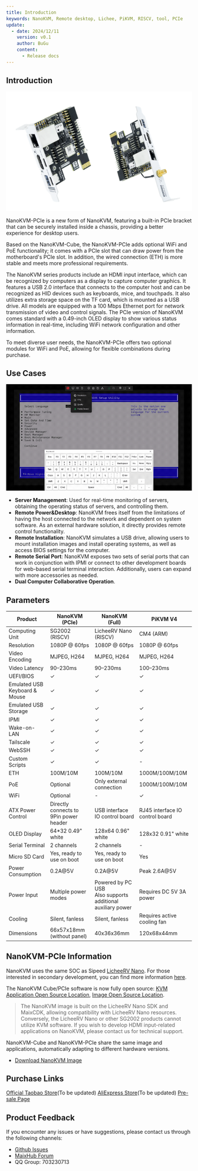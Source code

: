 ```yaml
---
title: Introduction
keywords: NanoKVM, Remote desktop, Lichee, PiKVM, RISCV, tool, PCIe
update:
  - date: 2024/12/11
    version: v0.1
    author: BuGu
    content:
      - Release docs
---
```


## Introduction

![](./../../../assets/NanoKVM/introduce/NanoKVM-PCIe.png)

NanoKVM-PCIe is a new form of NanoKVM, featuring a built-in PCIe bracket that can be securely installed inside a chassis, providing a better experience for desktop users.

Based on the NanoKVM-Cube, the NanoKVM-PCIe adds optional WiFi and PoE functionality; it comes with a PCIe slot that can draw power from the motherboard's PCIe slot. In addition, the wired connection (ETH) is more stable and meets more professional requirements.

The NanoKVM series products include an HDMI input interface, which can be recognized by computers as a display to capture computer graphics. It features a USB 2.0 interface that connects to the computer host and can be recognized as HID devices such as keyboards, mice, and touchpads. It also utilizes extra storage space on the TF card, which is mounted as a USB drive. All models are equipped with a 100 Mbps Ethernet port for network transmission of video and control signals. The PCIe version of NanoKVM comes standard with a 0.49-inch OLED display to show various status information in real-time, including WiFi network configuration and other information.

To meet diverse user needs, the NanoKVM-PCIe offers two optional modules for WiFi and PoE, allowing for flexible combinations during purchase.

## Use Cases

![](./../../../assets/NanoKVM/introduce/web_ui.gif)

+ **Server Management**: Used for real-time monitoring of servers, obtaining the operating status of servers, and controlling them.
+ **Remote Power&Desktop**: NanoKVM frees itself from the limitations of having the host connected to the network and dependent on system software. As an external hardware solution, it directly provides remote control functionality.
+ **Remote Installation**: NanoKVM simulates a USB drive, allowing users to mount installation images and install operating systems, as well as access BIOS settings for the computer.
+ **Remote Serial Port**: NanoKVM exposes two sets of serial ports that can work in conjunction with IPMI or connect to other development boards for web-based serial terminal interaction. Additionally, users can expand with more accessories as needed.
+ **Dual Computer Collaborative Operation**.

## Parameters

| Product              | NanoKVM (PCIe)       | NanoKVM (Full)         | PiKVM V4              |
|----------------------|----------------------|-------------------------|-----------------------|
| Computing Unit       | SG2002 (RISCV)      | LicheeRV Nano (RISCV)  | CM4 (ARM)             |
| Resolution           | 1080P @ 60fps       | 1080P @ 60fps          | 1080P @ 60fps         |
| Video Encoding       | MJPEG, H264         | MJPEG, H264            | MJPEG, H264           |
| Video Latency        | 90–230ms            | 90–230ms               | 100–230ms             |
| UEFI/BIOS            | ✓                    | ✓                       | ✓                     |
| Emulated USB Keyboard & Mouse | ✓          | ✓                       | ✓                     |
| Emulated USB Storage  | ✓                   | ✓                       | ✓                     |
| IPMI                 | ✓                    | ✓                       | ✓                     |
| Wake-on-LAN          | ✓                    | ✓                       | ✓                     |
| Tailscale            | ✓                    | ✓                       | ✓                     |
| WebSSH               | ✓                    | ✓                       | ✓                     |
| Custom Scripts       | ✓                    | ✓                       | -                     |
| ETH                  | 100M/10M            | 100M/10M               | 1000M/100M/10M        |
| PoE                  | Optional             | Only external connection | 1000M/100M/10M        |
| WiFi                 | Optional             | -                       | ✓                     |
| ATX Power Control    | Directly connects to 9Pin power header | USB interface IO control board | RJ45 interface IO control board |
| OLED Display         | 64*32 0.49" white   | 128x64 0.96" white     | 128x32 0.91" white    |
| Serial Terminal      | 2 channels           | 2 channels              | -                     |
| Micro SD Card        | Yes, ready to use on boot | Yes, ready to use on boot | Yes                  |
| Power Consumption     | 0.2A@5V            | 0.2A@5V                | Peak 2.6A@5V         |
| Power Input          | Multiple power modes | Powered by PC USB <br> Also supports additional auxiliary power | Requires DC 5V 3A power |
| Cooling              | Silent, fanless      | Silent, fanless        | Requires active cooling fan |
| Dimensions           | 66x57x18mm (without panel) | 40x36x36mm              | 120x68x44mm          |


## NanoKVM-PCIe Information

NanoKVM uses the same SOC as Sipeed [LicheeRV Nano](https://wiki.sipeed.com/hardware/zh/lichee/RV_Nano/1_intro.html). For those interested in secondary development, you can find more information [here](https://wiki.sipeed.com/hardware/zh/kvm/NanoKVM/development.html).

The NanoKVM Cube/PCIe software is now fully open source: [KVM Application Open Source Location](https://github.com/sipeed/NanoKVM), [Image Open Source Location](https://github.com/sipeed/LicheeRV-Nano-Build/tree/NanoKVM).

> The NanoKVM image is built on the LicheeRV Nano SDK and MaixCDK, allowing compatibility with LicheeRV Nano resources. Conversely, the LicheeRV Nano or other SG2002 products cannot utilize KVM software. If you wish to develop HDMI input-related applications on NanoKVM, please contact us for technical support.

NanoKVM-Cube and NanoKVM-PCIe share the same image and applications, automatically adapting to different hardware versions.

+ [Download NanoKVM Image](https://github.com/sipeed/NanoKVM/releases)

## Purchase Links

[Official Taobao Store]()(To be updated)
[AliExpress Store]()(To be updated)
[Pre-sale Page](https://sipeed.com/nanokvm/pcie)

## Product Feedback

If you encounter any issues or have suggestions, please contact us through the following channels:

+ [Github Issues](https://github.com/sipeed/NanoKVM)
+ [MaixHub Forum](https://maixhub.com/discussion/nanokvm)
+ QQ Group: 703230713


